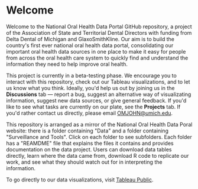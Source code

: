 # Welcome

Welcome to the National Oral Health Data Portal GitHub repository, a project of the Association of State and Territorial Dental Directors with funding from Delta Dental of Michigan and GlaxoSmithKline. Our aim is to build the country's first ever national oral health data portal, consolidating our important oral health data sources in one place to make it easy for people from across the oral health care system to quickly find and understand the information they need to help improve oral health. 

This project is currently in a beta-testing phase. We encourage you to interact with this repository, check out our Tableau visualizations, and to let us know what you think. Ideally, you'd help us out by joining us in the **Discussions** tab — report a bug, suggest an alternative way of visualizating information, suggest new data sources, or give general feedback. If you'd like to see what tasks are currently on our plate, see the **Projects** tab. If you'd rather contact us directly, please email OMJOHN@umich.edu.

This repository is arranged as a mirror of the National Oral Health Data Poral website: there is a folder containing "Data" and a folder containing "Surveillance and Tools". Click on each folder to see subfolders. Each folder has a "REAMDME" file that explains the files it contains and provides documentation on the data project. Users can download data tables directly, learn where the data came from, download R code to replicate our work, and see what they should watch out for in interpreting the information. 

To go directly to our data visualizations, visit [Tableau Public](https://public.tableau.com/profile/association.of.state.territorial.dental.directors#!/). 

